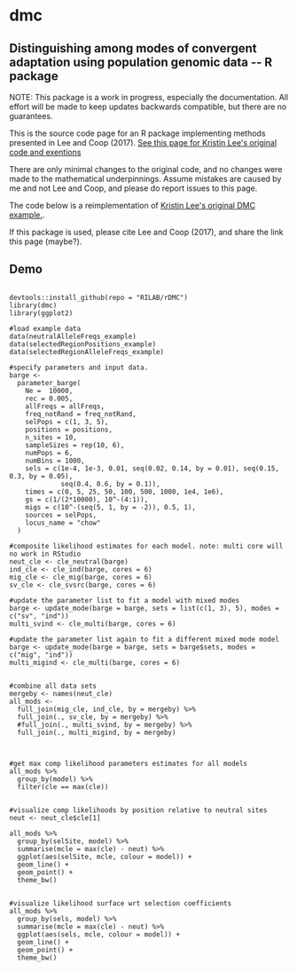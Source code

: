 # dmc
## Distinguishing among modes of convergent adaptation using population genomic data -- R package

NOTE: This package is a work in progress, especially the documentation. All effort will be made to keep updates backwards compatible, but there are no guarantees.

This is the source code page for an R package implementing methods presented in Lee and Coop (2017). [See this page for Kristin Lee's original code and exentions](https://github.com/kristinmlee/dmc/)

There are only minimal changes to the original code, and no changes were made to the mathematical underpinnings. Assume mistakes are caused by me and not Lee and Coop, and please do report issues to this page.  

The code below is a reimplementation of [Kristin Lee's original DMC example.](https://github.com/kristinmlee/dmc/blob/master/dmc_example.md).

If this package is used, please cite Lee and Coop (2017), and share the link this page (maybe?). 

## Demo

```

devtools::install_github(repo = "RILAB/rDMC")
library(dmc)
library(ggplot2)

#load example data
data(neutralAlleleFreqs_example)
data(selectedRegionPositions_example)
data(selectedRegionAlleleFreqs_example)

#specify parameters and input data.
barge <- 
  parameter_barge(
    Ne =  10000,
    rec = 0.005,
    allFreqs = allFreqs,  
    freq_notRand = freq_notRand, 
    selPops = c(1, 3, 5),
    positions = positions,
    n_sites = 10,
    sampleSizes = rep(10, 6),
    numPops = 6,
    numBins = 1000,
    sels = c(1e-4, 1e-3, 0.01, seq(0.02, 0.14, by = 0.01), seq(0.15, 0.3, by = 0.05), 
             seq(0.4, 0.6, by = 0.1)),
    times = c(0, 5, 25, 50, 100, 500, 1000, 1e4, 1e6),
    gs = c(1/(2*10000), 10^-(4:1)),
    migs = c(10^-(seq(5, 1, by = -2)), 0.5, 1),
    sources = selPops, 
    locus_name = "chow"
  )

#composite likelihood estimates for each model. note: multi core will no work in RStudio
neut_cle <- cle_neutral(barge)
ind_cle <- cle_ind(barge, cores = 6)
mig_cle <- cle_mig(barge, cores = 6)
sv_cle <- cle_svsrc(barge, cores = 6)

#update the parameter list to fit a model with mixed modes
barge <- update_mode(barge = barge, sets = list(c(1, 3), 5), modes = c("sv", "ind"))
multi_svind <- cle_multi(barge, cores = 6)

#update the parameter list again to fit a different mixed mode model
barge <- update_mode(barge = barge, sets = barge$sets, modes =  c("mig", "ind"))
multi_migind <- cle_multi(barge, cores = 6)


#combine all data sets
mergeby <- names(neut_cle)
all_mods <- 
  full_join(mig_cle, ind_cle, by = mergeby) %>%
  full_join(., sv_cle, by = mergeby) %>% 
  #full_join(., multi_svind, by = mergeby) %>% 
  full_join(., multi_migind, by = mergeby)



#get max comp likelihood parameters estimates for all models
all_mods %>% 
  group_by(model) %>% 
  filter(cle == max(cle))


#visualize comp likelihoods by position relative to neutral sites
neut <- neut_cle$cle[1]

all_mods %>% 
  group_by(selSite, model) %>% 
  summarise(mcle = max(cle) - neut) %>% 
  ggplot(aes(selSite, mcle, colour = model)) +
  geom_line() +
  geom_point() +
  theme_bw()


#visualize likelihood surface wrt selection coefficients
all_mods %>% 
  group_by(sels, model) %>% 
  summarise(mcle = max(cle) - neut) %>% 
  ggplot(aes(sels, mcle, colour = model)) +
  geom_line() +
  geom_point() +
  theme_bw()

```
